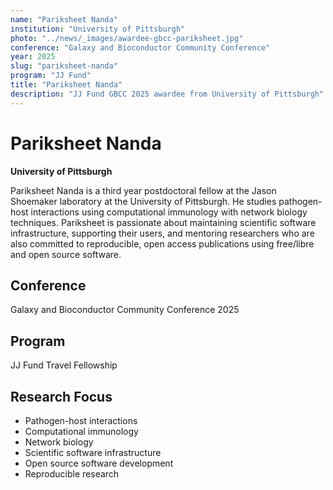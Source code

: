 ```yaml
---
name: "Pariksheet Nanda"
institution: "University of Pittsburgh"
photo: "../news/_images/awardee-gbcc-pariksheet.jpg"
conference: "Galaxy and Bioconductor Community Conference"
year: 2025
slug: "pariksheet-nanda"
program: "JJ Fund"
title: "Pariksheet Nanda"
description: "JJ Fund GBCC 2025 awardee from University of Pittsburgh"
---
```


# Pariksheet Nanda

**University of Pittsburgh**

Pariksheet Nanda is a third year postdoctoral fellow at the Jason Shoemaker laboratory at the University of Pittsburgh. He studies pathogen-host interactions using computational immunology with network biology techniques. Pariksheet is passionate about maintaining scientific software infrastructure, supporting their users, and mentoring researchers who are also committed to reproducible, open access publications using free/libre and open source software.

## Conference
Galaxy and Bioconductor Community Conference 2025

## Program
JJ Fund Travel Fellowship

## Research Focus
- Pathogen-host interactions
- Computational immunology
- Network biology
- Scientific software infrastructure
- Open source software development
- Reproducible research
